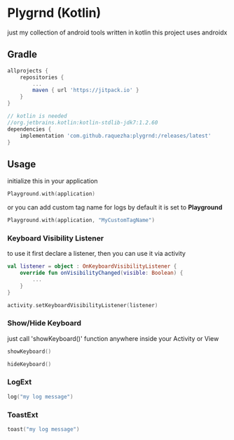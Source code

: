 # Plygrnd (Kotlin)
just my collection of android tools written in kotlin
this project uses androidx

## Gradle

```groovy
allprojects {
    repositories {
        ...
        maven { url 'https://jitpack.io' }
    }
}
```

```groovy
// kotlin is needed 
//org.jetbrains.kotlin:kotlin-stdlib-jdk7:1.2.60
dependencies {
    implementation 'com.github.raquezha:plygrnd:/releases/latest'
}
```

## Usage

initialize this in your application
```kotlin
Playground.with(application)
```
or you can add custom tag name for logs by default it is set to **Playground**
```kotlin
Playground.with(application, "MyCustomTagName")
```

### Keyboard Visibility Listener

to use it first declare a listener, then you can use it via activity

```kotlin
val listener = object : OnKeyboardVisibilityListener {
    override fun onVisibilityChanged(visible: Boolean) {
        ...
    }
}

activity.setKeyboardVisibilityListener(listener)
```

### Show/Hide Keyboard

just call 'showKeyboard()' function anywhere inside your  Activity or View

```kotlin
showKeyboard()
```

```kotlin
hideKeyboard()
```

### LogExt

```kotlin
log("my log message")
```

### ToastExt

```kotlin
toast("my log message")
```
